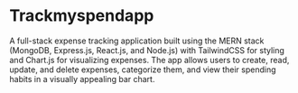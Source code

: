 # Trackmyspendapp

A full-stack expense tracking application built using the MERN stack (MongoDB, Express.js, React.js, and Node.js) with TailwindCSS for styling and Chart.js for visualizing expenses. The app allows users to create, read, update, and delete expenses, categorize them, and view their spending habits in a visually appealing bar chart.
